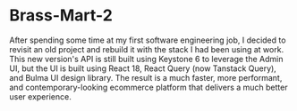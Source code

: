 # Brass-Mart-2

After spending some time at my first software engineering job, I decided to revisit an old project and rebuild it with the stack I had been using at work. This new version's API is still built using Keystone 6 to leverage the Admin UI, but the UI is built using React 18, React Query (now Tanstack Query), and Bulma UI design library. The result is a much faster, more performant, and contemporary-looking ecommerce platform that delivers a much better user experience.
